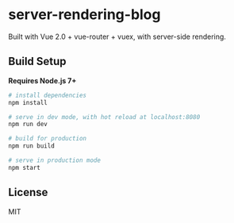 # server-rendering-blog

Built with Vue 2.0 + vue-router + vuex, with server-side rendering.

## Build Setup

**Requires Node.js 7+**

``` bash
# install dependencies
npm install

# serve in dev mode, with hot reload at localhost:8080
npm run dev

# build for production
npm run build

# serve in production mode
npm start
```

## License

MIT
